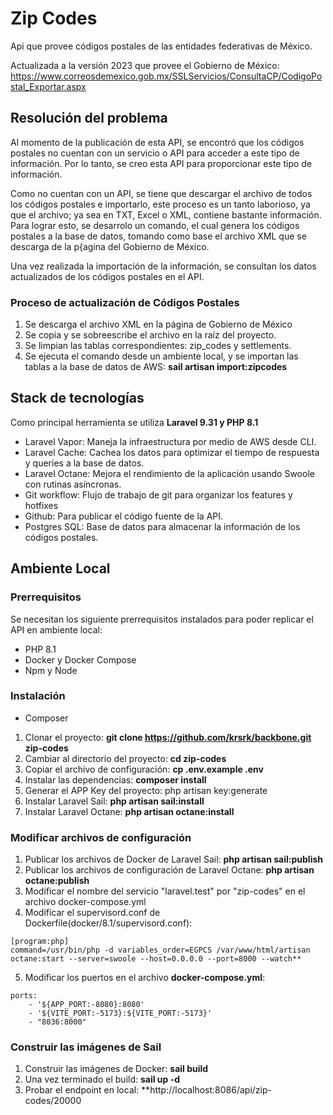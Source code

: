 # Zip Codes

Api que provee códigos postales de las entidades federativas de México. 

Actualizada a la versión 2023 que provee el Gobierno de México: https://www.correosdemexico.gob.mx/SSLServicios/ConsultaCP/CodigoPostal_Exportar.aspx

## Resolución del problema
Al momento de la publicación de esta API, se encontró que los códigos postales no cuentan con un servicio o API para acceder a este tipo de información.
Por lo tanto, se creo esta API para proporcionar este tipo de información.

Como no cuentan con un API, se tiene que descargar el archivo de todos los códigos postales e importarlo, este proceso es un tanto laborioso, ya que el archivo; ya sea en TXT, Excel o XML, contiene bastante información.
Para lograr esto, se desarrolo un comando, el cual genera los códigos postales a la base de datos, tomando como base el archivo XML que se descarga de la p{agina del Gobierno de México.

Una vez realizada la importación de la información, se consultan los datos actualizados de los códigos postales en el API.

### Proceso de actualización de Códigos Postales
1. Se descarga el archivo XML en la página de Gobierno de México
2. Se copia y se sobreescribe el archivo en la raíz del proyecto.
3. Se limpian las tablas correspondientes: zip_codes y settlements.
4. Se ejecuta el comando desde un ambiente local, y se importan las tablas a la base de datos de AWS: **sail artisan import:zipcodes**

## Stack de tecnologías
Como principal herramienta se utiliza **Laravel 9.31 y PHP 8.1**

- Laravel Vapor: Maneja la infraestructura por medio de AWS desde CLI. 
- Laravel Cache: Cachea los datos para optimizar el tiempo de respuesta y queries a la base de datos.
- Laravel Octane: Mejora el rendimiento de la aplicación usando Swoole con rutinas asíncronas.
- Git workflow: Flujo de trabajo de git para organizar los features y hotfixes
- Github: Para publicar el código fuente de la API.
- Postgres SQL: Base de datos para almacenar la información de los códigos postales.

## Ambiente Local

### Prerrequisitos
Se necesitan los siguiente prerrequisitos instalados para poder replicar el API en ambiente local:
- PHP 8.1
- Docker y Docker Compose
- Npm y Node
### Instalación
- Composer

1. Clonar el proyecto: **git clone https://github.com/krsrk/backbone.git zip-codes**
2. Cambiar al directorio del proyecto: **cd zip-codes**
3. Copiar el archivo de configuración: **cp .env.example .env**
4. Instalar las dependencias: **composer install**
5. Generar el APP Key del proyecto: php artisan key:generate
6. Instalar Laravel Sail: **php artisan sail:install**
7. Instalar Laravel Octane: **php artisan octane:install**

### Modificar archivos de configuración
1. Publicar los archivos de Docker de Laravel Sail: **php artisan sail:publish**
2. Publicar los archivos de configuración de Laravel Octane: **php artisan octane:publish**
3. Modificar el nombre del servicio "laravel.test" por "zip-codes" en el archivo docker-compose.yml
4. Modificar el supervisord.conf de Dockerfile(docker/8.1/supervisord.conf): 
```
[program:php]
command=/usr/bin/php -d variables_order=EGPCS /var/www/html/artisan octane:start --server=swoole --host=0.0.0.0 --port=8000 --watch**
```
5. Modificar los puertos en el archivo **docker-compose.yml**:
```
ports:
    - '${APP_PORT:-8080}:8080'
    - '${VITE_PORT:-5173}:${VITE_PORT:-5173}'
    - "8036:8000"
```

### Construir las imágenes de Sail
1. Construir las imágenes de Docker: **sail build**
2. Una vez terminado el build: **sail up -d**
3. Probar el endpoint en local: **http://localhost:8086/api/zip-codes/20000





